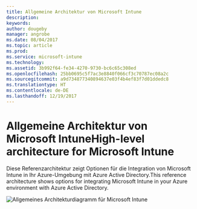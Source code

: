 ```yaml
---
title: Allgemeine Architektur von Microsoft Intune
description: 
keywords: 
author: dougeby
manager: angrobe
ms.date: 08/04/2017
ms.topic: article
ms.prod: 
ms.service: microsoft-intune
ms.technology: 
ms.assetid: 3b992f64-fe34-4270-9730-bc6c65c308ed
ms.openlocfilehash: 25bb0695c5f7ac3e8840f066cf3c70787ec08a2c
ms.sourcegitcommit: a9d734877340894637e03f4b4ef83f7d01ddedc8
ms.translationtype: HT
ms.contentlocale: de-DE
ms.lasthandoff: 12/19/2017
---
```

# <a name="high-level-architecture-for-microsoft-intune"></a><span data-ttu-id="7e8b5-102">Allgemeine Architektur von Microsoft Intune</span><span class="sxs-lookup"><span data-stu-id="7e8b5-102">High-level architecture for Microsoft Intune</span></span>
<span data-ttu-id="7e8b5-103">Diese Referenzarchitektur zeigt Optionen für die Integration von Microsoft Intune in Ihr Azure-Umgebung mit Azure Active Directory.</span><span class="sxs-lookup"><span data-stu-id="7e8b5-103">This reference architecture shows options for integrating Microsoft Intune in your Azure environment with Azure Active Directory.</span></span>  
 
![Allgemeines Architekturdiagramm für Microsoft Intune](/intune/media/intunearchitecture.svg)
